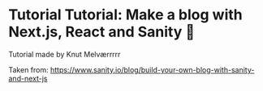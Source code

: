 # Tutorial Tutorial: Make a blog with Next.js, React and Sanity 🚀

Tutorial made by Knut Melværrrrr

Taken from: https://www.sanity.io/blog/build-your-own-blog-with-sanity-and-next-js
